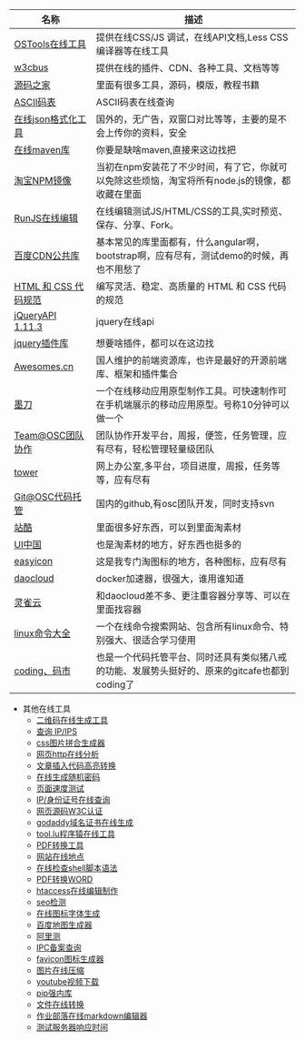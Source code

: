 |名称 | 描述|
|------------- |-------------|
|[OSTools在线工具](http://tool.oschina.net/)|提供在线CSS/JS 调试，在线API文档,Less CSS编译器等在线工具|
|[w3cbus](http://www.w3cbus.com/)|提供在线的插件、CDN、各种工具、文档等等|
|[源码之家](http://www.mycodes.net/1/)|里面有很多工具，源码，模版，教程书籍|
|[ASCII码表](http://www.litefeel.com/tools/ascii.php)|ASCII码表在线查询|
|[在线json格式化工具](http://pro.jsonlint.com/)|国外的，无广告，双窗口对比等等，主要的是不会上传你的资料，安全|
|[在线maven库](http://maven.oschina.net/)|你要是缺啥maven,直接来这边找把|
|[淘宝NPM镜像](http://npm.taobao.org/)|当初在npm安装花了不少时间，有了它，你就可以免除这些烦恼，淘宝将所有node.js的镜像，都收藏在里面|
|[RunJS在线编辑](http://runjs.cn/)|在线编辑测试JS/HTML/CSS的工具,实时预览、保存、分享、Fork。|
|[百度CDN公共库](http://cdn.code.baidu.com/)|基本常见的库里面都有，什么angular啊，bootstrap啊，应有尽有，测试demo的时候，再也不用愁了|
|[HTML 和 CSS 代码规范](http://codeguide.bootcss.com/)|编写灵活、稳定、高质量的 HTML 和 CSS 代码的规范|
|[jQueryAPI 1.11.3](http://jquery.cuishifeng.cn/)|jquery在线api|
|[jquery插件库](http://www.jq22.com/jq4-jq3)|想要啥插件，都可以在这边找|
|[Awesomes.cn](http://www.awesomes.cn/)| 国人维护的前端资源库，也许是最好的开源前端库、框架和插件集合|
|[墨刀](https://modao.cc/)|一个在线移动应用原型制作工具。可快速制作可在手机端展示的移动应用原型。号称10分钟可以做一个|
|[Team@OSC团队协作](http://team.oschina.net/)|团队协作开发平台，周报，便签，任务管理，应有尽有，轻松管理轻量级团队|
|[tower](https://tower.im/)|网上办公室,多平台，项目进度，周报，任务等等，应有尽有|
|[Git@OSC代码托管](http://git.oschina.net/)|国内的github,有osc团队开发，同时支持svn|
|[站酷](http://www.zcool.com.cn/works/)|里面很多好东西，可以到里面淘素材|
|[UI中国](http://www.ui.cn/list.html)|也是淘素材的地方，好东西也挺多的|
|[easyicon](http://www.easyicon.net/)|这是我专门淘图标的地方，各种图标，应有尽有|
|[daocloud](https://dashboard.daocloud.io/)|docker加速器，很强大，谁用谁知道|
|[灵雀云](http://www.alauda.cn/)|和daocloud差不多、更注重容器分享等、可以在里面找容器|
|[linux命令大全](http://man.linuxde.net/)|一个在线命令搜索网站、包含所有linux命令、特别强大、很适合学习使用|
|[coding、码市](https://coding.net/)|也是一个代码托管平台、同时还具有类似猪八戒的功能、发展势头挺好的、原来的gitcafe也都到coding了|

* 其他在线工具
	* [二维码在线生成工具](http://cli.im/)
    * [查询 IP/IPS](http://ips.ifeng.com/location.do)
    * [css图片拼合生成器](http://www.cn.spritegen.website-performance.org/)
    * [网页http在线分析](http://tools.pingdom.com/fpt/)
    * [文章插入代码高亮转换](http://liuhonghe.me/code/)
    * [在线生成随机密码](http://randomkeygen.com/)
    * [页面速度测试](http://www.webpagetest.org/compare?pssid=131120_HV_86a52e8cf118d242843bb5cd91939c50)
    * [IP/身份证号在线查询](http://www.ip138.com/)
    * [网页源码W3C认证](http://validator.w3.org/#validate_by_input)
    * [godaddy域名证书在线生成](http://www.mimidi.com/tools/godaddy-certificate/)
    * [tool.lu程序猿在线工具](http://tool.lu/)
    * [PDF转换工具](http://www.pdfdo.com/)
    * [网站在线地点](http://www.revolvermaps.com/)
    * [在线检查shell脚本语法](http://www.shellcheck.net/)
    * [PDF转换WORD](http://www.convertpdftoword.net/)
    * [htaccess在线编辑制作](http://www.htaccesseditor.com/sc.shtml)
    * [seo检测](http://www.seo-detective.com/)
    * [在线图标字体生成](https://icomoon.io/)
    * [百度地图生成器](http://api.map.baidu.com/lbsapi/creatmap/)
    * [阿里测](http://www.alibench.com/)
    * [IPC备案查询](http://www.miitbeian.gov.cn/publish/query/indexFirst.action)
    * [favicon图标生成器](http://realfavicongenerator.net/)
    * [图片在线压缩](http://webresizer.com/)
    * [youtube视频下载](http://en.savefrom.net/)
    * [pip强内库](http://www.lfd.uci.edu/~gohlke/pythonlibs/)
    * [文件在线转换](http://cn.office-converter.com/)
    * [作业部落在线markdown编辑器](https://www.zybuluo.com/mdeditor)
    * [测试服务器响应时间](https://gtmetrix.com/analyze.html)